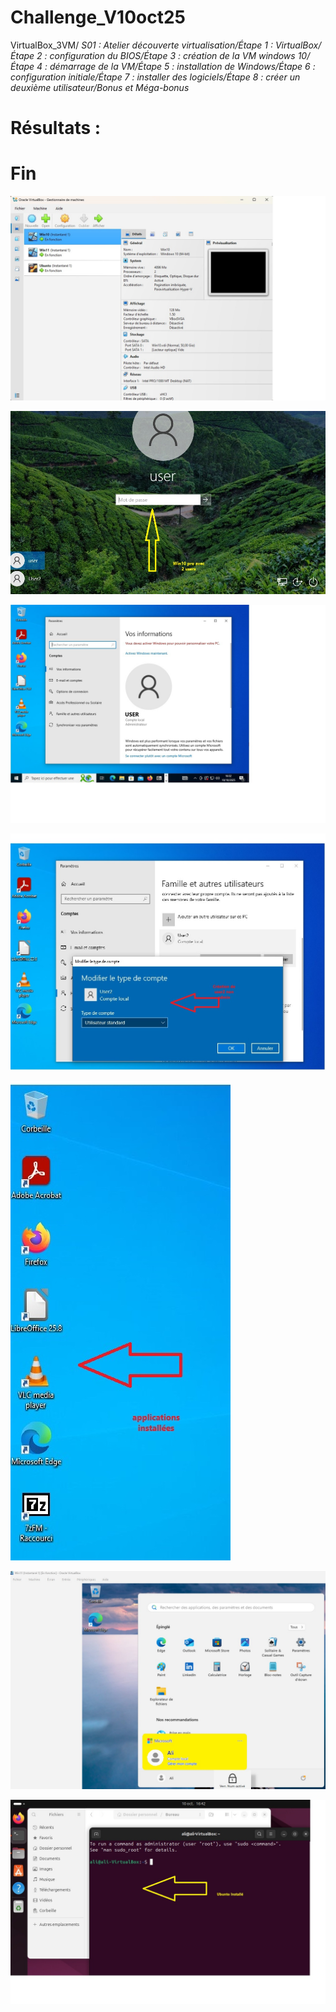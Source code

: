 # Challenge_V10oct25
VirtualBox_3VM/
*S01 : Atelier découverte virtualisation/Étape 1 : VirtualBox/Étape 2 : configuration du BIOS/Étape 3 : création de la VM windows 10/Étape 4 : démarrage de la VM/Étape 5 : installation de Windows/Étape 6 : configuration initiale/Étape 7 : installer des logiciels/Étape 8 : créer un deuxième utilisateur/Bonus et Méga-bonus*
# Résultats :



# Fin #

![1-VB_3vm](ch2-virtualBox.images/1-VB_3vm.jpg)

![2-VB_win10_user1&2](ch2-virtualBox.images/2-VB_win10_user1&2.jpg)

![3-VB_win10_compteL](ch2-virtualBox.images/3-VB_win10_compteL.jpg)

![4-VB_win10_compteL_nonAdmin_user2](ch2-virtualBox.images/4-VB_win10_compteL_nonAdmin_user2.jpg)

![5-VB_win10_application](ch2-virtualBox.images/5-VB_win10_application.jpg)

![6-VB_win11local](ch2-virtualBox.images/6-VB_win11local.jpg)

![7-VB_ubunto](ch2-virtualBox.images/7-VB_ubunto.jpg)
